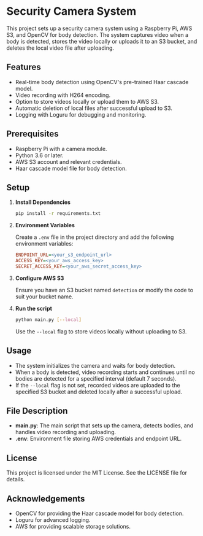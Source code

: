 # Security Camera System

This project sets up a security camera system using a Raspberry Pi, AWS S3, and OpenCV for body detection. The system captures video when a body is detected, stores the video locally or uploads it to an S3 bucket, and deletes the local video file after uploading.

## Features
- Real-time body detection using OpenCV's pre-trained Haar cascade model.
- Video recording with H264 encoding.
- Option to store videos locally or upload them to AWS S3.
- Automatic deletion of local files after successful upload to S3.
- Logging with Loguru for debugging and monitoring.

## Prerequisites
- Raspberry Pi with a camera module.
- Python 3.6 or later.
- AWS S3 account and relevant credentials.
- Haar cascade model file for body detection.

## Setup

1. **Install Dependencies**

    ```bash
    pip install -r requirements.txt
    ```

2. **Environment Variables**

    Create a `.env` file in the project directory and add the following environment variables:

    ```ini
    ENDPOINT_URL=<your_s3_endpoint_url>
    ACCESS_KEY=<your_aws_access_key>
    SECRET_ACCESS_KEY=<your_aws_secret_access_key>
    ```

3. **Configure AWS S3**

    Ensure you have an S3 bucket named `detection` or modify the code to suit your bucket name.

4. **Run the script**

    ```bash
    python main.py [--local]
    ```

    Use the `--local` flag to store videos locally without uploading to S3.

## Usage

- The system initializes the camera and waits for body detection.
- When a body is detected, video recording starts and continues until no bodies are detected for a specified interval (default 7 seconds).
- If the `--local` flag is not set, recorded videos are uploaded to the specified S3 bucket and deleted locally after a successful upload.

## File Description

- **main.py**: The main script that sets up the camera, detects bodies, and handles video recording and uploading.
- **.env**: Environment file storing AWS credentials and endpoint URL.

## License

This project is licensed under the MIT License. See the LICENSE file for details.

## Acknowledgements

- OpenCV for providing the Haar cascade model for body detection.
- Loguru for advanced logging.
- AWS for providing scalable storage solutions.

